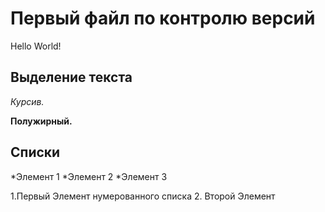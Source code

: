 # Первый файл по контролю версий
Hello World!
## Выделение текста


*Курсив.*

**Полужирный.**
## Списки
*Элемент 1
*Элемент 2
*Элемент 3

1.Первый Элемент нумерованного списка
2. Второй Элемент
